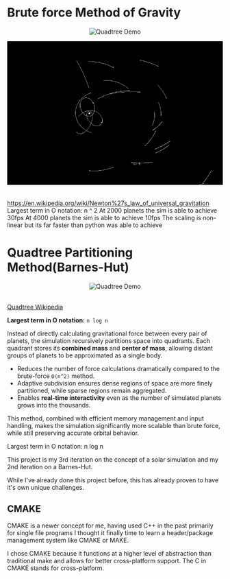 # Brute force Method of Gravity

<p align="center">
  <img src="videos/Stress-Test-Bruteforce.gif" alt="Quadtree Demo" />
</p>

<p align="center">
  <img src="videos/ID_Demo.gif" alt="Quadtree Demo" />
</p>

<br>https://en.wikipedia.org/wiki/Newton%27s_law_of_universal_gravitation</br>
Largest term in O notation: n ^ 2
At 2000 planets the sim is able to achieve 30fps
At 4000 planets the sim is able to achieve 10fps
The scaling is non-linear but its far faster than python was able to achieve

# Quadtree Partitioning Method(Barnes-Hut)

<p align="center">
  <img src="videos/Quadtree-Subdivision.gif" alt="Quadtree Demo" />
</p>

<br>[Quadtree Wikipedia](https://en.wikipedia.org/wiki/Quadtree)</br>

**Largest term in O notation:** `n log n`

Instead of directly calculating gravitational force between every pair of planets, the simulation recursively partitions space into quadrants. Each quadrant stores its **combined mass** and **center of mass**, allowing distant groups of planets to be approximated as a single body.

- Reduces the number of force calculations dramatically compared to the brute-force `O(n^2)` method.  
- Adaptive subdivision ensures dense regions of space are more finely partitioned, while sparse regions remain aggregated.  
- Enables **real-time interactivity** even as the number of simulated planets grows into the thousands.  

This method, combined with efficient memory management and input handling, makes the simulation significantly more scalable than brute force, while still preserving accurate orbital behavior.

Largest term in O notation: n log n

This project is my 3rd iteration on the concept of a solar simulation and my 2nd iteration on a Barnes-Hut.

While I've already done this project before, this has already proven to have it's own unique challenges.




## CMAKE

CMAKE is a newer concept for me, having used C++ in the past primarily for single file programs I thought it finally time to learn a header/package management system like CMAKE or MAKE.

I chose CMAKE because it functions at a higher level of abstraction than traditional make and allows for better cross-platform support. The C in CMAKE stands for cross-platform.
